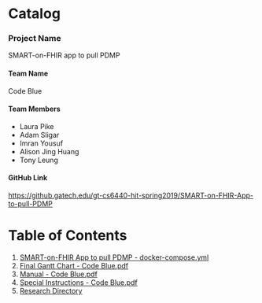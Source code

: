 # Catalog

### Project Name
SMART-on-FHIR app to pull PDMP

#### Team Name
Code Blue

#### Team Members
- Laura Pike
- Adam Sligar
- Imran Yousuf
- Alison Jing Huang
- Tony Leung

#### GitHub Link
https://github.gatech.edu/gt-cs6440-hit-spring2019/SMART-on-FHIR-App-to-pull-PDMP

# Table of Contents
1.  [SMART-on-FHIR App to pull PDMP - docker-compose.yml](https://github.gatech.edu/gt-cs6440-hit-spring2019/SMART-on-FHIR-App-to-pull-PDMP/blob/master/docker-compose.yml)
2.  [Final Gantt Chart - Code Blue.pdf](https://github.gatech.edu/gt-cs6440-hit-spring2019/SMART-on-FHIR-App-to-pull-PDMP/blob/master/Final%20Delivery/Final%20Gantt%20Chart%20-%20Code%20Blue.pdf)
3.  [Manual - Code Blue.pdf](https://github.gatech.edu/gt-cs6440-hit-spring2019/SMART-on-FHIR-App-to-pull-PDMP/blob/master/Final%20Delivery/Manual%20-%20Code%20Blue.pdf)
4. [Special Instructions - Code Blue.pdf](https://github.gatech.edu/gt-cs6440-hit-spring2019/SMART-on-FHIR-App-to-pull-PDMP/blob/master/Final%20Delivery/Special%20Instructions%20-%20Code%20Blue.pdf)
5. [Research Directory](https://github.gatech.edu/gt-cs6440-hit-spring2019/SMART-on-FHIR-App-to-pull-PDMP/tree/master/Final%20Delivery/Research)

